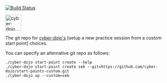 [![Build Status](https://travis-ci.org/cyber-dojo/start-points-custom.svg?branch=master)](https://travis-ci.org/cyber-dojo/start-points-custom)

<img src="https://raw.githubusercontent.com/cyber-dojo/web/master/public/images/home_page_logo.png" alt="cyber-dojo yin/yang logo" width="50px" height="50px"/>

The git repo for [cyber-dojo's](https://github.com/cyber-dojo/web)
[setup a new practice session from a <em>custom</em> start point] choices.

You can specify an alternative git repo as follows:

```
./cyber-dojo start-point create --help
./cyber-dojo start-point create seb --git=https://github.com/cyber-dojo/start-points-custom.git
./cyber-dojo up --custom=seb
```
